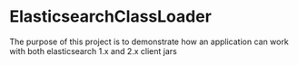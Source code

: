 # ElasticsearchClassLoader
The purpose of this project is to demonstrate how an application can work with both elasticsearch 1.x and 2.x client jars
